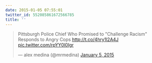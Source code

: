 ```yaml
---
date: 2015-01-05 07:55:01
twitter_id: 552085861672566785
title: ''
---
```


<blockquote class="twitter-tweet"><p lang="en" dir="ltr">Pittsburgh Police Chief Who Promised to &quot;Challenge Racism&quot; Responds to Angry Cops <a href="http://t.co/4hry1l2A4J">http://t.co/4hry1l2A4J</a> <a href="http://t.co/rpYY0l0Igr">pic.twitter.com/rpYY0l0Igr</a></p>&mdash; alex medina (@mrmedina) <a href="https://twitter.com/mrmedina/status/551907381308047361?ref_src=twsrc%5Etfw">January 5, 2015</a></blockquote>
<script async src="https://platform.twitter.com/widgets.js" charset="utf-8"></script>
